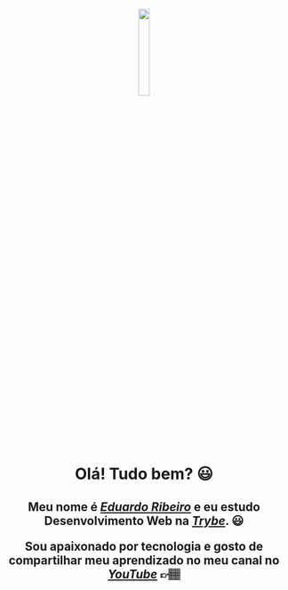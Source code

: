 <p align="center" style="border-radius:100%"><img height="auto" width="20%"  src="https://cdn.discordapp.com/attachments/980871938996076716/986718571906367508/http___gather.fandalism.com_2340240--1A617067-51B5-4C1D-8B87E9ACFDDE2391--1638621198665--pitvhblackcover.jpg" ></p>

<div>
  <h1 align="center">Olá! Tudo bem? 😃️</h1>
  <h2 align="center">Meu nome é <a href="https://www.linkedin.com/in/edududuribeiro/"><i>Eduardo Ribeiro</i></a> e eu estudo Desenvolvimento Web na <a href="https://www.betrybe.com/"><i>Trybe</i></a>. 😃️
  <p align="center"> Sou apaixonado por tecnologia e gosto de compartilhar meu aprendizado no meu canal no <a href="https://www.youtube.com/channel/UCViaNBT0SIeiVnZSEEtIfjw?sub_confirmation=1"><i>YouTube</i></a><span> 👉🏽️</span>


